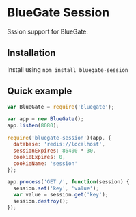 BlueGate Session
==================

Sssion support for BlueGate.

## Installation

Install using ``npm install bluegate-session``

## Quick example

```javascript
var BlueGate = require('bluegate');

var app = new BlueGate();
app.listen(8080);

require('bluegate-session')(app, {
  database: 'redis://localhost',
  sessionExpires: 86400 * 30,
  cookieExpires: 0,
  cookieName: 'session'
});

app.process('GET /', function(session) {
  session.set('key', 'value');
  var value = session.get('key');
  session.destroy();
});
```
